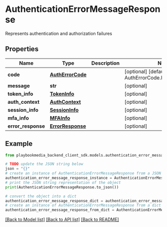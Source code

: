 # AuthenticationErrorMessageResponse

Represents authentication and authorization failures

## Properties

Name | Type | Description | Notes
------------ | ------------- | ------------- | -------------
**code** | [**AuthErrorCode**](AuthErrorCode.md) |  | [optional] [default to AuthErrorCode.NO_AUTH_ERROR]
**message** | **str** |  | [optional] 
**token_info** | [**TokenInfo**](TokenInfo.md) |  | [optional] 
**auth_context** | [**AuthContext**](AuthContext.md) |  | [optional] 
**session_info** | [**SessionInfo**](SessionInfo.md) |  | [optional] 
**mfa_info** | [**MFAInfo**](MFAInfo.md) |  | [optional] 
**error_response** | [**ErrorResponse**](ErrorResponse.md) |  | [optional] 

## Example

```python
from playbookmedia_backend_client_sdk.models.authentication_error_message_response import AuthenticationErrorMessageResponse

# TODO update the JSON string below
json = "{}"
# create an instance of AuthenticationErrorMessageResponse from a JSON string
authentication_error_message_response_instance = AuthenticationErrorMessageResponse.from_json(json)
# print the JSON string representation of the object
print(AuthenticationErrorMessageResponse.to_json())

# convert the object into a dict
authentication_error_message_response_dict = authentication_error_message_response_instance.to_dict()
# create an instance of AuthenticationErrorMessageResponse from a dict
authentication_error_message_response_from_dict = AuthenticationErrorMessageResponse.from_dict(authentication_error_message_response_dict)
```
[[Back to Model list]](../README.md#documentation-for-models) [[Back to API list]](../README.md#documentation-for-api-endpoints) [[Back to README]](../README.md)


